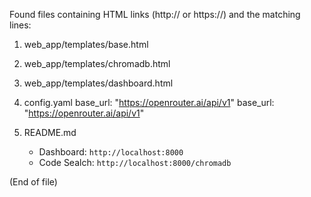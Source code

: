 Found files containing HTML links (http:// or https://) and the matching lines:

1. web_app/templates/base.html
    <link href="https://cdn.jsdelivr.net/npm/bootstrap@5.1.3/dist/css/bootstrap.min.css" rel="stylesheet">
    <link href="https://cdnjs.cloudflare.com/ajax/libs/font-awesome/6.0.0/css/all.min.css" rel="stylesheet">
    <script src="https://cdn.jsdelivr.net/npm/bootstrap@5.1.3/dist/js/bootstrap.bundle.min.js"></script>

2. web_app/templates/chromadb.html
    <link href="https://cdnjs.cloudflare.com/ajax/libs/prism/1.29.0/themes/prism-tomorrow.min.css" rel="stylesheet">
    <link href="https://fonts.googleapis.com/css2?family=JetBrains+Mono:wght@400;500;600&family=Inter:wght@400;500;600;700&display=swap" rel="stylesheet">
    <script src="https://cdnjs.cloudflare.com/ajax/libs/prism/1.29.0/prism.min.js"></script>
    <script src="https://cdnjs.cloudflare.com/ajax/libs/prism/1.29.0/components/prism-python.min.js"></script>

3. web_app/templates/dashboard.html
    <script src="https://cdn.jsdelivr.net/npm/marked/marked.min.js"></script>

4. config.yaml
    base_url: "https://openrouter.ai/api/v1"
    base_url: "https://openrouter.ai/api/v1"

5. README.md
    - Dashboard: `http://localhost:8000`
    - Code Sealch: `http://localhost:8000/chromadb`

(End of file)